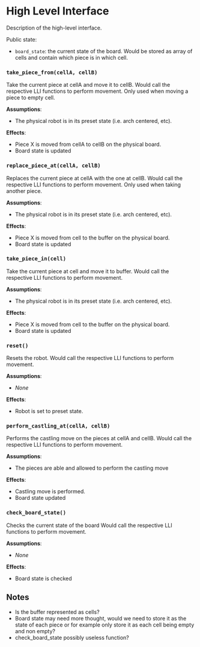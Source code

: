 # High Level Interface
Description of the high-level interface.

Public state:

- `board_state`: the current state of the board. Would be stored as array of cells and contain which piece is in which cell.

### `take_piece_from(cellA, cellB)`
Take the current piece at cellA and move it to cellB.
Would call the respective LLI functions to perform movement. Only used when moving a piece to empty cell.

**Assumptions**:

- The physical robot is in its preset state (i.e. arch centered, etc).

**Effects**:

- Piece X is moved from cellA to cellB on the physical board.
- Board state is updated

### `replace_piece_at(cellA, cellB)`
Replaces the current piece at cellA with the one at cellB.
Would call the respective LLI functions to perform movement. Only used when taking another piece.

**Assumptions**:

- The physical robot is in its preset state (i.e. arch centered, etc).

**Effects**:

- Piece X is moved from cell to the buffer on the physical board.
- Board state is updated

### `take_piece_in(cell)`
Take the current piece at cell and move it to buffer.
Would call the respective LLI functions to perform movement.

**Assumptions**:

- The physical robot is in its preset state (i.e. arch centered, etc).

**Effects**:

- Piece X is moved from cell to the buffer on the physical board.
- Board state is updated

### `reset()`
Resets the robot.
Would call the respective LLI functions to perform movement.

**Assumptions**:

- *None*

**Effects**:

- Robot is set to preset state.

### `perform_castling_at(cellA, cellB)`
Performs the castling move on the pieces at cellA and cellB.
Would call the respective LLI functions to perform movement.

**Assumptions**:

- The pieces are able and allowed to perform the castling move

**Effects**:

- Castling move is performed.
- Board state updated

### `check_board_state()`
Checks the current state of the board
Would call the respective LLI functions to perform movement.

**Assumptions**:

- *None*

**Effects**:

- Board state is checked

## Notes
- Is the buffer represented as cells?
- Board state may need more thought, would we need to store it as the state of each piece or for example only store it as each cell being empty and non empty?
- check_board_state possibly useless function?
